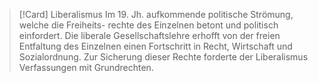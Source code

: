 >[!Card] Liberalismus
Im 19. Jh. aufkommende politische Strömung, welche die Freiheits- rechte des Einzelnen betont und politisch einfordert.
Die liberale Gesellschaftslehre erhofft von der freien Entfaltung des Einzelnen einen Fortschritt in Recht, Wirtschaft und Sozialordnung. Zur Sicherung dieser Rechte forderte der Liberalismus Verfassungen mit Grundrechten.
<!--SR:!2026-02-06,212,290-->